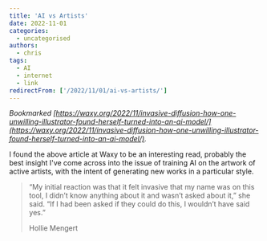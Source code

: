 ```yaml
---
title: 'AI vs Artists'
date: 2022-11-01
categories:
  - uncategorised
authors:
  - chris
tags:
  - AI
  - internet
  - link
redirectFrom: ['/2022/11/01/ai-vs-artists/']
---
```


_Bookmarked [https://waxy.org/2022/11/invasive-diffusion-how-one-unwilling-illustrator-found-herself-turned-into-an-ai-model/](https://waxy.org/2022/11/invasive-diffusion-how-one-unwilling-illustrator-found-herself-turned-into-an-ai-model/)._

I found the above article at Waxy to be an interesting read, probably the best insight I've come across into the issue of training AI on the artwork of active artists, with the intent of generating new works in a particular style.

> “My initial reaction was that it felt invasive that my name was on this tool, I didn’t know anything about it and wasn’t asked about it,” she said. “If I had been asked if they could do this, I wouldn’t have said yes.”
>
> Hollie Mengert
